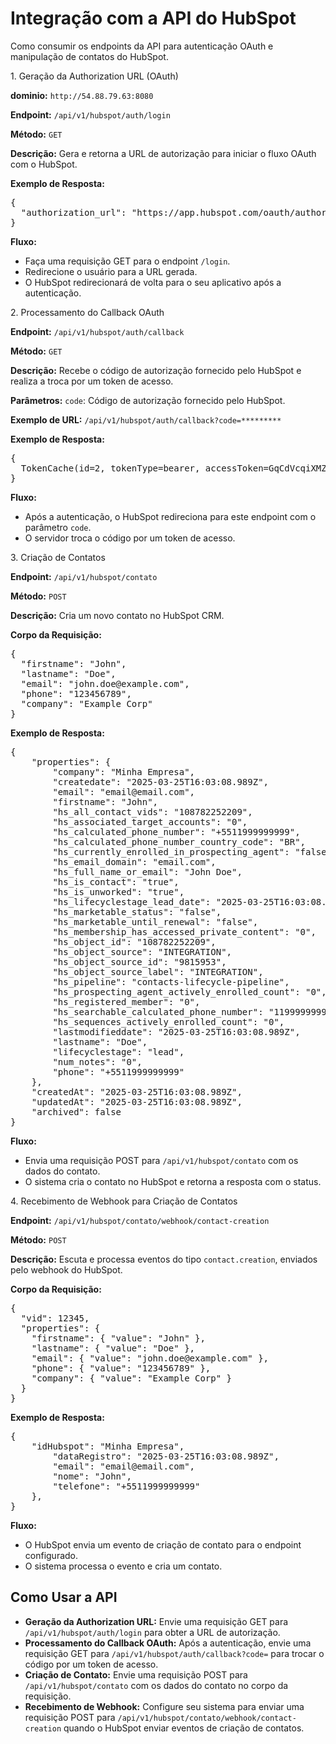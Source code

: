 <body>
    <h1>Integração com a API do HubSpot</h1>
    <p>Como consumir os endpoints da API para autenticação OAuth e manipulação de contatos do HubSpot.</p>
    <div class="endpoint">
        <div class="endpoint-header">1. Geração da Authorization URL (OAuth)</div>
        <p><strong>dominio:</strong> <code>http://54.88.79.63:8080</code></p>
        <p><strong>Endpoint:</strong> <code>/api/v1/hubspot/auth/login</code></p>
        <p><strong>Método:</strong> <code>GET</code></p>
        <p><strong>Descrição:</strong> Gera e retorna a URL de autorização para iniciar o fluxo OAuth com o HubSpot.</p>
        <p><strong>Exemplo de Resposta:</strong></p>
        <pre>{
  "authorization_url": "https://app.hubspot.com/oauth/authorize?client_id=*****************&redirect_uri=https://ukvrh0c2re.execute-api.us-east-1.amazonaws.com/prod/api/v1/hubspot/auth/callback&scope=oauth&optional_scope=crm.objects.contacts.read%20crm.objects.contacts.write"
}</pre>
        <p><strong>Fluxo:</strong></p>
        <ul>
            <li>Faça uma requisição GET para o endpoint <code>/login</code>.</li>
            <li>Redirecione o usuário para a URL gerada.</li>
            <li>O HubSpot redirecionará de volta para o seu aplicativo após a autenticação.</li>
        </ul>
    </div>
    <div class="endpoint">
        <div class="endpoint-header">2. Processamento do Callback OAuth</div>
        <p><strong>Endpoint:</strong> <code>/api/v1/hubspot/auth/callback</code></p>
        <p><strong>Método:</strong> <code>GET</code></p>
        <p><strong>Descrição:</strong> Recebe o código de autorização fornecido pelo HubSpot e realiza a troca por um token de acesso.</p>
        <p><strong>Parâmetros:</strong> <code>code</code>: Código de autorização fornecido pelo HubSpot.</p>
        <p><strong>Exemplo de URL:</strong> <code>/api/v1/hubspot/auth/callback?code=*********<authorization_code></code></p>
        <p><strong>Exemplo de Resposta:</strong></p>
        <pre>{
  TokenCache(id=2, tokenType=bearer, accessToken=GqCdVcqiXMZjFSSAM/qdLcUCjPF0y6CDKLYA5OnXItrp7fZvwn2keDjliDZjnvndWMwq3oTcWTm/WxXlOY2yqsZMXnko4Mxky4BPNbo63SL6Rbz6kxEsfHT9hOZkP8eF+cBZ0rtbcbTsUx5aXEvbzN0ZEPLw4a5HbDRmQoxt2DfY8HiNC0oFvOfBwpNcVXR26qi2qM8LoYM/6PUDoLDVgSTfkC6PPmfh7HCXtdyRFgAs5rGBnENWwWKlGNpQIjRI, refreshToken=na1-2358-69f6-4842-9420-19b359e153c2, expiresIn=1800, expirationTime=2025-03-26T00:33:31.301412732)
}</pre>
        <p><strong>Fluxo:</strong></p>
        <ul>
            <li>Após a autenticação, o HubSpot redireciona para este endpoint com o parâmetro <code>code</code>.</li>
            <li>O servidor troca o código por um token de acesso.</li>
        </ul>
    </div>
    <div class="endpoint">
        <div class="endpoint-header">3. Criação de Contatos</div>
        <p><strong>Endpoint:</strong> <code>/api/v1/hubspot/contato</code></p>
        <p><strong>Método:</strong> <code>POST</code></p>
        <p><strong>Descrição:</strong> Cria um novo contato no HubSpot CRM.</p>
        <p><strong>Corpo da Requisição:</strong></p>
        <pre>{
  "firstname": "John",
  "lastname": "Doe",
  "email": "john.doe@example.com",
  "phone": "123456789",
  "company": "Example Corp"
}</pre>
        <p><strong>Exemplo de Resposta:</strong></p>
        <pre>{
	"properties": {
		"company": "Minha Empresa",
		"createdate": "2025-03-25T16:03:08.989Z",
		"email": "email@email.com",
		"firstname": "John",
		"hs_all_contact_vids": "108782252209",
		"hs_associated_target_accounts": "0",
		"hs_calculated_phone_number": "+5511999999999",
		"hs_calculated_phone_number_country_code": "BR",
		"hs_currently_enrolled_in_prospecting_agent": "false",
		"hs_email_domain": "email.com",
		"hs_full_name_or_email": "John Doe",
		"hs_is_contact": "true",
		"hs_is_unworked": "true",
		"hs_lifecyclestage_lead_date": "2025-03-25T16:03:08.989Z",
		"hs_marketable_status": "false",
		"hs_marketable_until_renewal": "false",
		"hs_membership_has_accessed_private_content": "0",
		"hs_object_id": "108782252209",
		"hs_object_source": "INTEGRATION",
		"hs_object_source_id": "9815953",
		"hs_object_source_label": "INTEGRATION",
		"hs_pipeline": "contacts-lifecycle-pipeline",
		"hs_prospecting_agent_actively_enrolled_count": "0",
		"hs_registered_member": "0",
		"hs_searchable_calculated_phone_number": "11999999999",
		"hs_sequences_actively_enrolled_count": "0",
		"lastmodifieddate": "2025-03-25T16:03:08.989Z",
		"lastname": "Doe",
		"lifecyclestage": "lead",
		"num_notes": "0",
		"phone": "+5511999999999"
	},
	"createdAt": "2025-03-25T16:03:08.989Z",
	"updatedAt": "2025-03-25T16:03:08.989Z",
	"archived": false
}</pre>
        <p><strong>Fluxo:</strong></p>
        <ul>
            <li>Envia uma requisição POST para <code>/api/v1/hubspot/contato</code> com os dados do contato.</li>
            <li>O sistema cria o contato no HubSpot e retorna a resposta com o status.</li>
        </ul>
    </div>
    <div class="endpoint">
        <div class="endpoint-header">4. Recebimento de Webhook para Criação de Contatos</div>
        <p><strong>Endpoint:</strong> <code>/api/v1/hubspot/contato/webhook/contact-creation</code></p>
        <p><strong>Método:</strong> <code>POST</code></p>
        <p><strong>Descrição:</strong> Escuta e processa eventos do tipo <code>contact.creation</code>, enviados pelo webhook do HubSpot.</p>
        <p><strong>Corpo da Requisição:</strong></p>
        <pre>{
  "vid": 12345,
  "properties": {
    "firstname": { "value": "John" },
    "lastname": { "value": "Doe" },
    "email": { "value": "john.doe@example.com" },
    "phone": { "value": "123456789" },
    "company": { "value": "Example Corp" }
  }
}</pre>
        <p><strong>Exemplo de Resposta:</strong></p>
        <pre>{
    "idHubspot": "Minha Empresa",
		"dataRegistro": "2025-03-25T16:03:08.989Z",
		"email": "email@email.com",
		"nome": "John",
		"telefone": "+5511999999999"
	},
}</pre>
        <p><strong>Fluxo:</strong></p>
        <ul>
            <li>O HubSpot envia um evento de criação de contato para o endpoint configurado.</li>
            <li>O sistema processa o evento e cria um contato.</li>
        </ul>
    </div>
    <h2>Como Usar a API</h2>
    <ul>
        <li><strong>Geração da Authorization URL:</strong> Envie uma requisição GET para <code>/api/v1/hubspot/auth/login</code> para obter a URL de autorização.</li>
        <li><strong>Processamento do Callback OAuth:</strong> Após a autenticação, envie uma requisição GET para <code>/api/v1/hubspot/auth/callback?code=<authorization_code></code> para trocar o código por um token de acesso.</li>
        <li><strong>Criação de Contato:</strong> Envie uma requisição POST para <code>/api/v1/hubspot/contato</code> com os dados do contato no corpo da requisição.</li>
        <li><strong>Recebimento de Webhook:</strong> Configure seu sistema para enviar uma requisição POST para <code>/api/v1/hubspot/contato/webhook/contact-creation</code> quando o HubSpot enviar eventos de criação de contatos.</li>
    </ul>
</body>
</html>
